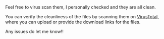 Feel free to virus scan them, I personally checked and they are all clean.

You can verify the cleanliness of the files by scanning them on [VirusTotal](https://www.virustotal.com/gui/home/upload), where you can upload or provide the download links for the files.

Any issues do let me know!!

